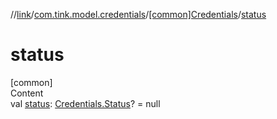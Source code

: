 //[link](../../index.md)/[com.tink.model.credentials](../index.md)/[[common]Credentials](index.md)/[status](status.md)



# status  
[common]  
Content  
val [status](status.md): [Credentials.Status](-status/index.md)? = null  



